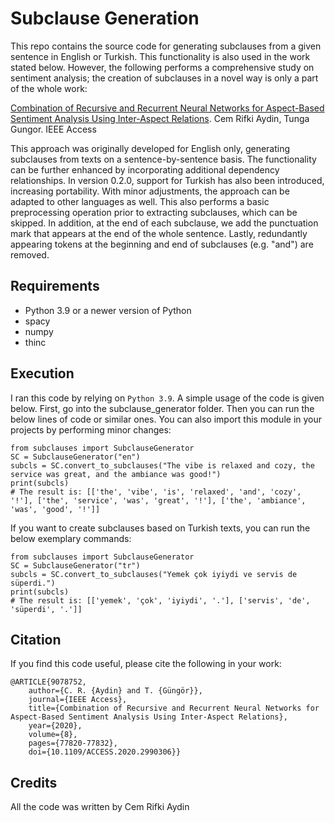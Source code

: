 # Subclause Generation
This repo contains the source code for generating subclauses from a given sentence in English or Turkish. This functionality is also used in the work stated below. However, the following performs a comprehensive study on sentiment analysis; the creation of subclauses in a novel way is only a part of the whole work:

[Combination of Recursive and Recurrent Neural Networks for Aspect-Based Sentiment Analysis Using Inter-Aspect Relations](https://ieeexplore.ieee.org/document/9078752).
Cem Rifki Aydin, Tunga Gungor. IEEE Access

This approach was originally developed for English only, generating subclauses from texts on a sentence-by-sentence basis. The functionality can be further enhanced by incorporating additional dependency relationships. In version 0.2.0, support for Turkish has also been introduced, increasing portability. With minor adjustments, the approach can be adapted to other languages as well. This also performs a basic preprocessing operation prior to extracting subclauses, which can be skipped. In addition, at the end of each subclause, we add the punctuation mark that appears at the end of the whole sentence. Lastly, redundantly appearing tokens at the beginning and end of subclauses (e.g. "and") are removed.

## Requirements

- Python 3.9 or a newer version of Python
- spacy
- numpy
- thinc

## Execution

I ran this code by relying on `Python 3.9`. A simple usage of the code is given below. First, go into the subclause_generator folder. Then you can run the below lines of code or similar ones. You can also import this module in your projects by performing minor changes:

```
from subclauses import SubclauseGenerator
SC = SubclauseGenerator("en")
subcls = SC.convert_to_subclauses("The vibe is relaxed and cozy, the service was great, and the ambiance was good!")
print(subcls)
# The result is: [['the', 'vibe', 'is', 'relaxed', 'and', 'cozy', '!'], ['the', 'service', 'was', 'great', '!'], ['the', 'ambiance', 'was', 'good', '!']]
```

If you want to create subclauses based on Turkish texts, you can run the below exemplary commands:

```
from subclauses import SubclauseGenerator
SC = SubclauseGenerator("tr")
subcls = SC.convert_to_subclauses("Yemek çok iyiydi ve servis de süperdi.")
print(subcls)
# The result is: [['yemek', 'çok', 'iyiydi', '.'], ['servis', 'de', 'süperdi', '.']]
```

## Citation
If you find this code useful, please cite the following in your work:
```
@ARTICLE{9078752,  
    author={C. R. {Aydin} and T. {Güngör}},  
    journal={IEEE Access},   
    title={Combination of Recursive and Recurrent Neural Networks for Aspect-Based Sentiment Analysis Using Inter-Aspect Relations},   
    year={2020},  
    volume={8},  
    pages={77820-77832},  
    doi={10.1109/ACCESS.2020.2990306}}
```
## Credits
All the code was written by Cem Rifki Aydin
